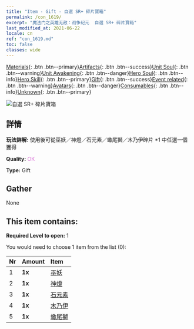 ```yaml
---
title: "Item - Gift - 自選 SR+ 碎片寶箱"
permalink: /con_1619/
excerpt: "魔法门之英雄无敌：战争纪元  自選 SR+ 碎片寶箱"
last_modified_at: 2021-06-22
locale: cn
ref: "con_1619.md"
toc: false
classes: wide
---
```

 [Materials](/ItemsCN/){: .btn .btn--primary}[Artifacts](/ItemsCN/Artifacts/){: .btn .btn--success}[Unit Soul](/ItemsCN/UnitSoul/){: .btn .btn--warning}[Unit Awakening](/ItemsCN/UnitAwakening/){: .btn .btn--danger}[Hero Soul](/ItemsCN/HeroSoul/){: .btn .btn--info}[Hero Skill](/ItemsCN/HeroSkill/){: .btn .btn--primary}[Gift](/ItemsCN/Gift/){: .btn .btn--success}[Event related](/ItemsCN/Events/){: .btn .btn--warning}[Avatars](/ItemsCN/Avatars/){: .btn .btn--danger}[Consumables](/ItemsCN/Consumables/){: .btn .btn--info}[Unknown](/ItemsCN/Unknown/){: .btn .btn--primary}

 ![自選 SR+ 碎片寶箱](/images/t/i_907235.png)

## 詳情
 **玩法詳解:** 使用後可從巫妖／神燈／石元素／蠍尾獅／木乃伊碎片 *1 中任選一個獲得

 **Quality:** <span style="color: #DA70D6">OK</span>

 **Type:** Gift

## Gather

  None

## This item contains:

 **Required Level to open:** 1

 You would need to choose 1 item from the list (0):

  | Nr | Amount |     Item    |
  |:---|:-------|:------------|
  | 1 |  **1x** | [巫妖](/cn/Items/unt_212/) |  | 
  | 2 |  **1x** | [神燈](/cn/Items/unt_239/) |  | 
  | 3 |  **1x** | [石元素](/cn/Items/unt_266/) |  | 
  | 4 |  **1x** | [木乃伊](/cn/Items/unt_215/) |  | 
  | 5 |  **1x** | [蠍尾獅](/cn/Items/unt_249/) |  | 
